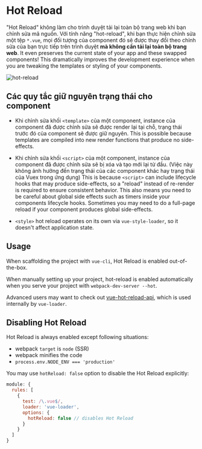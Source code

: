# Hot Reload

"Hot Reload" không làm cho trình duyệt tải lại toàn bộ trang web khi bạn chỉnh sửa mã nguồn. Với tính năng "hot-reload", khi bạn thực hiện chỉnh sửa một tệp `*.vue`, mọi đối tượng của component đó sẽ được thay đổi theo chỉnh sửa của bạn trực tiếp trên trình duyệt **mà không cần tải lại toàn bộ trang web**. It even preserves the current state of your app and these swapped components! This dramatically improves the development experience when you are tweaking the templates or styling of your components.

![hot-reload](http://blog.evanyou.me/images/vue-hot.gif)

## Các quy tắc giữ nguyên trạng thái cho component

- Khi chỉnh sửa khối `<template>` của một component, instance của component đã được chỉnh sửa sẽ được render lại tại chỗ, trạng thái trước đó của component sẽ được giữ nguyên. This is possible because templates are compiled into new render functions that produce no side-effects.

- Khi chỉnh sửa khối `<script>` của một component, instance của component đã được chỉnh sửa sẽ bị xóa và tạo mới lại từ đầu. (Việc này không ảnh hưởng đến trạng thái của các component khác hay trạng thái của Vuex trong ứng dụng) This is because `<script>` can include lifecycle hooks that may produce side-effects, so a "reload" instead of re-render is required to ensure consistent behavior. This also means you need to be careful about global side effects such as timers inside your components lifecycle hooks. Sometimes you may need to do a full-page reload if your component produces global side-effects.

- `<style>` hot reload operates on its own via `vue-style-loader`, so it doesn't affect application state.

## Usage

When scaffolding the project with `vue-cli`, Hot Reload is enabled out-of-the-box.

When manually setting up your project, hot-reload is enabled automatically when you serve your project with `webpack-dev-server --hot`.

Advanced users may want to check out [vue-hot-reload-api](https://github.com/vuejs/vue-hot-reload-api), which is used internally by `vue-loader`.

## Disabling Hot Reload

Hot Reload is always enabled except following situations:

 * webpack `target` is `node` (SSR)
 * webpack minifies the code
 * `process.env.NODE_ENV === 'production'`

You may use `hotReload: false` option to disable the Hot Reload explicitly:

``` js
module: {
  rules: [
    {
      test: /\.vue$/,
      loader: 'vue-loader',
      options: {
        hotReload: false // disables Hot Reload
      }
    }
  ]
}
```
